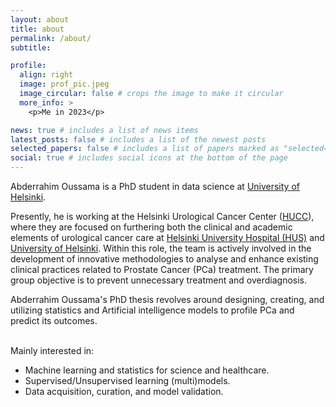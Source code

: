 ```yaml
---
layout: about
title: about
permalink: /about/
subtitle:

profile:
  align: right
  image: prof_pic.jpeg
  image_circular: false # crops the image to make it circular
  more_info: >
    <p>Me in 2023</p>

news: true # includes a list of news items
latest_posts: false # includes a list of the newest posts
selected_papers: false # includes a list of papers marked as "selected={true}"
social: true # includes social icons at the bottom of the page
---
```


Abderrahim Oussama is a PhD student in data science at <a href='https://www.helsinki.fi/en'>University of Helsinki</a>.

Presently, he is working at the Helsinki Urological Cancer Center (<a href='https://www.hucc.fi/'>HUCC</a>), where they are focused on furthering both the clinical and academic elements of urological cancer care at <a href='https://www.hus.fi/en'>Helsinki University Hospital (HUS)</a> and <a href='https://www.helsinki.fi/en'>University of Helsinki</a>. Within this role, the team is actively involved in the development of innovative methodologies to analyse and enhance existing clinical practices related to Prostate Cancer (PCa) treatment. The primary group objective is to prevent unnecessary treatment and overdiagnosis.

Abderrahim Oussama's PhD thesis revolves around designing, creating, and utilizing statistics and Artificial intelligence models to profile PCa and predict its outcomes.

<br /> Mainly interested in:

- Machine learning and statistics for science and healthcare.
- Supervised/Unsupervised learning (multi)models.
- Data acquisition, curation, and model validation.
